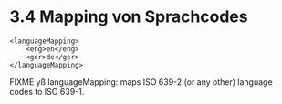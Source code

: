 # 3.4 Mapping von Sprachcodes

```markup
<languageMapping>
    <eng>en</eng>
    <ger>de</ger>
</languageMapping>
```

FIXME yß languageMapping: maps ISO 639-2 \(or any other\) language codes to ISO 639-1. 

